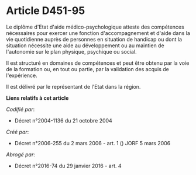 # Article D451-95

Le diplôme d'Etat d'aide médico-psychologique atteste des compétences nécessaires pour exercer une fonction d'accompagnement
et d'aide dans la vie quotidienne auprès de personnes en situation de handicap ou dont la situation nécessite une aide au
développement ou au maintien de l'autonomie sur le plan physique, psychique ou social.

Il est structuré en domaines de compétences et peut être obtenu par la voie de la formation ou, en tout ou partie, par la
validation des acquis de l'expérience.

Il est délivré par le représentant de l'Etat dans la région.

**Liens relatifs à cet article**

_Codifié par_:

  - Décret n°2004-1136 du 21 octobre 2004

_Créé par_:

  - Décret n°2006-255 du 2 mars 2006 - art. 1 () JORF 5 mars 2006

_Abrogé par_:

  - Décret n°2016-74 du 29 janvier 2016 - art. 4
